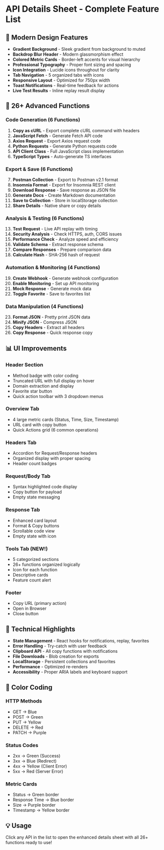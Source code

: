 # API Details Sheet - Complete Feature List

## 🎨 Modern Design Features
- **Gradient Background** - Sleek gradient from background to muted
- **Backdrop Blur Header** - Modern glassmorphism effect
- **Colored Metric Cards** - Border-left accents for visual hierarchy
- **Professional Typography** - Proper font sizing and spacing
- **Icon Integration** - Lucide icons throughout for clarity
- **Tab Navigation** - 5 organized tabs with icons
- **Responsive Layout** - Optimized for 750px width
- **Toast Notifications** - Real-time feedback for actions
- **Live Test Results** - Inline replay result display

## 🚀 26+ Advanced Functions

### Code Generation (6 Functions)
1. **Copy as cURL** - Export complete cURL command with headers
2. **JavaScript Fetch** - Generate Fetch API code
3. **Axios Request** - Export Axios request code
4. **Python Requests** - Generate Python requests code
5. **API Client Class** - Full JavaScript class implementation
6. **TypeScript Types** - Auto-generate TS interfaces

### Export & Save (6 Functions)
7. **Postman Collection** - Export to Postman v2.1 format
8. **Insomnia Format** - Export for Insomnia REST client
9. **Download Response** - Save response as JSON file
10. **Generate Docs** - Create Markdown documentation
11. **Save to Collection** - Store in localStorage collection
12. **Share Details** - Native share or copy details

### Analysis & Testing (6 Functions)
13. **Test Request** - Live API replay with timing
14. **Security Analysis** - Check HTTPS, auth, CORS issues
15. **Performance Check** - Analyze speed and efficiency
16. **Validate Schema** - Extract response schema
17. **Compare Responses** - Prepare comparison data
18. **Calculate Hash** - SHA-256 hash of request

### Automation & Monitoring (4 Functions)
19. **Create Webhook** - Generate webhook configuration
20. **Enable Monitoring** - Set up API monitoring
21. **Mock Response** - Generate mock data
22. **Toggle Favorite** - Save to favorites list

### Data Manipulation (4 Functions)
23. **Format JSON** - Pretty print JSON data
24. **Minify JSON** - Compress JSON
25. **Copy Headers** - Extract all headers
26. **Copy Response** - Quick response copy

## 📊 UI Improvements

### Header Section
- Method badge with color coding
- Truncated URL with full display on hover
- Domain extraction and display
- Favorite star button
- Quick action toolbar with 3 dropdown menus

### Overview Tab
- 4 large metric cards (Status, Time, Size, Timestamp)
- URL card with copy button
- Quick Actions grid (6 common operations)

### Headers Tab
- Accordion for Request/Response headers
- Organized display with proper spacing
- Header count badges

### Request/Body Tab
- Syntax highlighted code display
- Copy button for payload
- Empty state messaging

### Response Tab
- Enhanced card layout
- Format & Copy buttons
- Scrollable code view
- Empty state with icon

### Tools Tab (NEW!)
- 5 categorized sections
- 26+ functions organized logically
- Icon for each function
- Descriptive cards
- Feature count alert

### Footer
- Copy URL (primary action)
- Open in Browser
- Close button

## 🎯 Technical Highlights

- **State Management** - React hooks for notifications, replay, favorites
- **Error Handling** - Try-catch with user feedback
- **Clipboard API** - All copy functions with notifications
- **File Downloads** - Blob creation for exports
- **LocalStorage** - Persistent collections and favorites
- **Performance** - Optimized re-renders
- **Accessibility** - Proper ARIA labels and keyboard support

## 🎨 Color Coding

### HTTP Methods
- GET → Blue
- POST → Green
- PUT → Yellow
- DELETE → Red
- PATCH → Purple

### Status Codes
- 2xx → Green (Success)
- 3xx → Blue (Redirect)
- 4xx → Yellow (Client Error)
- 5xx → Red (Server Error)

### Metric Cards
- Status → Green border
- Response Time → Blue border
- Size → Purple border
- Timestamp → Yellow border

## 💡 Usage
Click any API in the list to open the enhanced details sheet with all 26+ functions ready to use!

